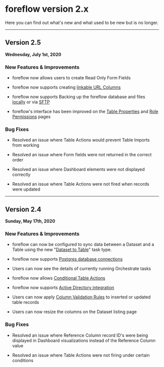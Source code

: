 # foreflow version 2.x

Here you can find out what's new and what used to be new but is no longer.

---

## Version 2.5

**Wednesday, July 1st, 2020**

### New Features & Improvements

- foreflow now allows users to create Read Only Form Fields

- foreflow now supports creating [linkable URL Columns](/{{version}}/tables-columns#custom-column-types)

- foreflow now supports Backing up the foreflow database and files [locally](/{{version}}/connections-overview#local-drive) or via [SFTP](/{{version}}/connections-overview#sftp-drive)

- foreflow's interface has been improved on the [Table Properties](/{{version}}/tables-properties) and [Role Permissions](/{{version}}/roles-overview#updating-permissions) pages

### Bug Fixes

- Resolved an issue where Table Actions would prevent Table Imports from working

- Resolved an issue where Form fields were not returned in the correct order

- Resolved an issue where Dashboard elements were not displayed correctly

- Resolved an issue where Table Actions were not fired when records were updated

--- 

## Version 2.4

**Sunday, May 17th, 2020**

### New Features & Improvements

- foreflow can now be configured to sync data between a Dataset and a Table using the new "[Dataset to Table](/{{version}}/orchestration-tasks-dataset-to-table)" task type.

- foreflow now supports [Postgres database connections](/{{version}}/connections-overview#postgres)

- Users can now see the details of currently running Orchestrate tasks

- foreflow now allows [Conditional Table Actions](/{{version}}/tables-actions#conditional-row-updates)

- foreflow now supports [Active Directory integration](/{{version}}/users-active-directory)

- Users can now apply [Column Validation Rules](/{{version}}/tables-properties#column-validation-section) to inserted or updated table records

- Users can now resize the columns on the Dataset listing page

### Bug Fixes

- Resolved an issue where Reference Column record ID's were being displayed in Dashboard visualizations instead of the Reference Column value

- Resolved an issue where Table Actions were not firing under certain conditions

